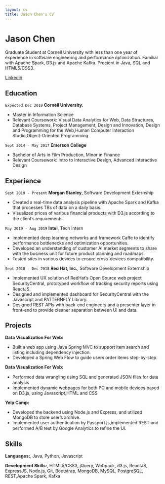 ```yaml
---
layout: cv
title: Jason Chen's CV
---
```

# Jason Chen
Graduate Student at Cornell University with less than one year of experience in software engineering and performance optimization. Familiar with Apache Spark, D3.js and Apache Kafka. Procient in Java, SQL and HTML5/CSS3.

<div id="webaddress">
<a href="https://www.linkedin.com/in/zhuo-jason-chen-b8a4b785/">Linkedin</a>
</div>





## Education

`Expected Dec 2019`
__Cornell University.__
- Master in Information Science
- Relevant Coursework: Visual Data Analytics for Web, Data Structures, Database Systems, Project Management, Design and Innovation, Design and Programming for the Web,Human Computer Interaction Studio,Object-Oriented Programming

`Sept 2014 - May 2017`
__Emerson College__
- Bachelor of Arts in Film Production, Minor in Finance
- Relevant Coursework: Intro to Interactive Design, Advanced Interactive Design

## Experience

`Sept 2019 - Present`
__Morgan Stanley__, Software Development Externship
- Created a real-time data analysis pipeline with Apache Spark and Kafka that processes TBs of data on a daily basis.
- Visualized prices of various ﬁnancial products with D3.js according to the client’s requirements.

`May 2019 - Aug 2019`
__Intel__, Tech Intern
- Implemented deep learning networks and framework Caffe to identify performance bottlenecks and optimization opportunities.
- Developed an understanding of customer AI market segments to share with the business unit for future product planning
and roadmaps.
- Tested sites in various devices to ensure cross-devices compatibility.

`Sept 2018 - Dec 2018`
__Red Hat, Inc.__, Software Development Externship
- Implemented UX solution of RedHat’s Open Source web project SecurityCentral, prototyped workﬂow of tracking security reports using ReactJS.
- Designed and implemented dashboard for SecurityCentral with the Javascript and PATTERNFLY Library.
- Designed REST APIs with back-end engineers and a presenter layer in front-end to provide cleaner separation between UI and data.

## Projects

<!-- A list is also available [online](http://scholar.google.co.uk/citations?user=LTOTl0YAAAAJ) -->

__Data Visualization For Web:__
- Built a web app using Java Spring MVC to support item search and listing including dependency injection.
- Developed a Spring Web Flow to guide users order items step-by-step.

__Data Visualization For Web:__
- Performed data wrangling using SQL and generated JSON ﬁles for data analysis
- Implemented dynamic webpages for both PC and mobile devices based on D3.js, using Javascript,HTML and CSS

__Yelp Camp:__
- Developed the backend using Node.js and Express, and utilized MongoDB to store user’s archive.
- Implemented user authentication by Passport.js,implemented REST and performed A/B test by Google Analytics to reﬁne the UI.

## Skills

__Languages:__, Java, Python, Javascript

__Development Skills:__, HTML5/CSS3, jQuery, Webpack, d3.js, ReactJS, ExpressJS, Node.js, Git, Bootstrap, MongoDB, MySQL, PostgreSQL, REST,Apache Spark, Kafka



<!-- ### Footer

Last updated: Nov 2019 -->


